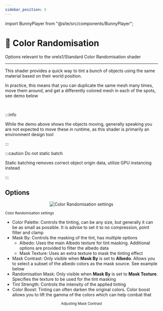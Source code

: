 ```yaml
---
sidebar_position: 5
---
```


import BunnyPlayer from "@site/src/components/BunnyPlayer";

# 🎲 Color Randomisation

Options relevant to the orels1/Standard Color Randomisation shader

-----

This shader provides a quick way to tint a bunch of objects using the same material based on their world position.

In practice, this means that you can duplicate the same mesh many times, move them around, and get a differently colored mesh in each of the spots, see demo below

<BunnyPlayer videoId="c0f31e6c-a86c-4cc5-99ca-2f38a05f300c" />

<br />

:::info

While the demo above shows the objects moving, generally speaking you are not expected to move these in runtime, as this shader is primarily an environment design tool

:::

:::caution Do not static batch

Static batching removes correct object origin data, utilize GPU instancing instead

:::

## Options

<p align="center">
  <img alt="Color Randomisation settings" src="/img/docs/orl-standard/color-random/color-random.png" />

  <br />

  <small>Color Randomisation settings</small>
</p>

- Color Palette: Controls the tinting, can be any size, but generally it can be as small as possible. It is advise to set it to no compression, point filter and clamp
- Mask By: Controls the masking of the tint, has multiple options
  - Albedo: Uses the main Albedo texture for tint masking. Additional options are provided to filter the albedo data
  - Mask Texture: Uses an extra texture to mask the tinting effect
- Mask Contrast: Only visible when **Mask By** is set to **Albedo**. Allows you to select a subset of the albedo colors as the mask source. See example below
- Randomisation Mask: Only visible when **Mask By** is set to **Mask Texture**. Specifies the texture to be used for the tint masking
- Tint Strength: Controls the intensity of the applied tinting
- Color Boost: Tinting can often darken the original colors. Color boost allows you to lift the gamma of the colors which can help combat that

<BunnyPlayer videoId="697ecbb9-336f-4b01-9cb2-00b7352153c0" />

<p align="center">
  <small>Adjusting Mask Contrast</small>
</p>
